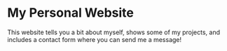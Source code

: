 # My Personal Website

This website tells you a bit about myself, shows some of my projects, and includes a contact form where you can send me a message!
